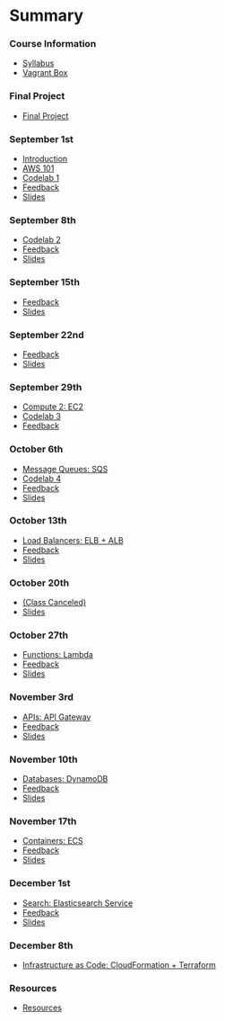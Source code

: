 # Summary

### Course Information

* [Syllabus](README.md)
* [Vagrant Box](vagrant.md)

### Final Project

* [Final Project](vagrant/final-project/README.md)

### September 1st

* [Introduction](lectures/lecture-01/administrative.md)
* [AWS 101](lectures/lecture-01/aws.md)
* [Codelab 1](lectures/lecture-01/codelab.md)
* [Feedback](lectures/lecture-01/feedback.md)
* [Slides](lectures/lecture-01/slides.md)

### September 8th

<!-- * [Object Storage: S3](lectures/lecture-02/README.md) -->
* [Codelab 2](lectures/lecture-02/codelab.md)
* [Feedback](lectures/lecture-02/feedback.md)
* [Slides](lectures/lecture-02/slides.md)

### September 15th

<!-- * [Content Delivery Networks: CloudFront](lectures/lecture-03/README.md) -->
* [Feedback](lectures/lecture-03/feedback.md)
* [Slides](lectures/lecture-03/slides.md)

### September 22nd

<!-- * [Compute 1: EC2](lectures/lecture-04/README.md) -->
* [Feedback](lectures/lecture-04/feedback.md)
* [Slides](lectures/lecture-04/slides.md)

### September 29th

* [Compute 2: EC2](lectures/lecture-05/README.md)
* [Codelab 3](lectures/lecture-05/codelab/README.md)
* [Feedback](lectures/lecture-05/feedback.md)

### October 6th

* [Message Queues: SQS](lectures/lecture-06/README.md)
* [Codelab 4](vagrant/codelabs/codelab-04/README.md)
* [Feedback](lectures/lecture-06/feedback.md)
* [Slides](lectures/lecture-06/slides.md)

### October 13th

* [Load Balancers: ELB + ALB](lectures/lecture-07/README.md)
* [Feedback](lectures/lecture-07/feedback.md)
* [Slides](lectures/lecture-07/slides.md)
<!-- * [Codelab 5](lectures/lecture-07/codelab.md) -->

### October 20th

* [(Class Canceled)](lectures/lecture-08/README.md)
* [Slides](lectures/lecture-08/slides.md)
<!-- * [Codelab 6](lectures/lecture-08/codelab.md) -->

### October 27th

* [Functions: Lambda](lectures/lecture-09/README.md)
* [Feedback](lectures/lecture-09/feedback.md)
* [Slides](lectures/lecture-09/slides.md)
<!-- * [Codelab 8](lectures/lecture-09/codelab.md) -->

### November 3rd

* [APIs: API Gateway](lectures/lecture-10/README.md)
* [Feedback](lectures/lecture-10/feedback.md)
* [Slides](lectures/lecture-10/slides.md)
<!-- * [Codelab 9](lectures/lecture-10/codelab.md) -->

### November 10th

* [Databases: DynamoDB](lectures/lecture-11/README.md)
* [Feedback](lectures/lecture-11/feedback.md)
* [Slides](lectures/lecture-11/slides.md)
<!-- * [Codelab 10](lectures/lecture-11/codelab.md) -->

### November 17th

* [Containers: ECS](lectures/lecture-12/README.md)
* [Feedback](lectures/lecture-12/feedback.md)
* [Slides](lectures/lecture-12/slides.md)
<!-- * [Codelab 11](lectures/lecture-12/codelab.md) -->

### December 1st

* [Search: Elasticsearch Service](lectures/lecture-14/slides.md)
* [Feedback](lectures/lecture-14/feedback.md)
* [Slides](lectures/lecture-14/slides.md)
<!-- * [Codelab 12](lectures/lecture-14/codelab.md) -->

### December 8th

* [Infrastructure as Code: CloudFormation + Terraform](lectures/lecture-15/README.md)
<!-- * [Codelab 13](lectures/lecture-15/codelab.md) -->

### Resources

* [Resources](resources/README.md)

